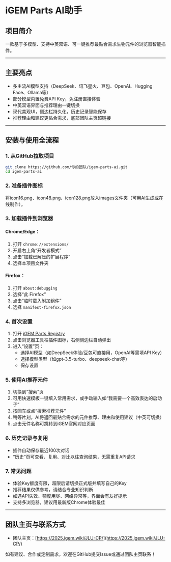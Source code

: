 # iGEM Parts AI助手

## 项目简介
一款基于多模型、支持中英双语、可一键推荐最贴合需求生物元件的浏览器智能插件。

---

## 主要亮点
- 多主流AI模型支持（DeepSeek、讯飞星火、豆包、OpenAI、Hugging Face、Ollama等）
- 部分模型内置免费API Key，免注册直接体验
- 中英双语界面与推荐理由一键切换
- 现代美观UI，侧边栏持久化，历史记录智能保存
- 推荐理由和建议更贴合需求，底部团队主页超链接

---

## 安装与使用全流程

### 1. 从GitHub拉取项目
```bash
git clone https://github.com/你的团队/igem-parts-ai.git
cd igem-parts-ai
```

### 2. 准备插件图标
将icon16.png、icon48.png、icon128.png放入images文件夹（可用AI生成或在线制作）。

### 3. 加载插件到浏览器
#### Chrome/Edge：
1. 打开 `chrome://extensions/`
2. 开启右上角“开发者模式”
3. 点击“加载已解压的扩展程序”
4. 选择本项目文件夹

#### Firefox：
1. 打开 `about:debugging`
2. 选择“此 Firefox”
3. 点击“临时载入附加组件”
4. 选择 `manifest-firefox.json`

### 4. 首次设置
1. 打开 [iGEM Parts Registry](https://parts.igem.org/)
2. 点击浏览器工具栏插件图标，右侧侧边栏自动弹出
3. 进入“设置”页：
   - 选择AI模型（如DeepSeek体验/豆包可直接用，OpenAI等需填API Key）
   - 选择模型类型（如gpt-3.5-turbo、deepseek-chat等）
   - 保存设置

### 5. 使用AI推荐元件
1. 切换到“搜索”页
2. 可用快速模板一键填入常用需求，或手动输入如“我需要一个高效表达的启动子”
3. 按回车或点“搜索推荐元件”
4. 稍等片刻，AI将返回最贴合需求的元件推荐、理由和使用建议（中英可切换）
5. 点击元件名称可跳转到iGEM官网对应页面

### 6. 历史记录与复用
- 插件自动保存最近100次对话
- “历史”页可查看、复用、对比以往查询结果，无需重复API请求

### 7. 常见问题
- 体验Key额度有限，超限后请切换正式版并填写自己的Key
- 推荐结果仅供参考，请结合专业知识判断
- 如遇API失效、额度用尽、网络异常等，界面会有友好提示
- 支持多浏览器，建议用最新版Chrome体验最佳

---

## 团队主页与联系方式
- 团队主页：[https://2025.igem.wiki/JLU-CP/](https://2025.igem.wiki/JLU-CP/)

如有建议、合作或定制需求，欢迎在GitHub提交Issue或通过团队主页联系！ 
